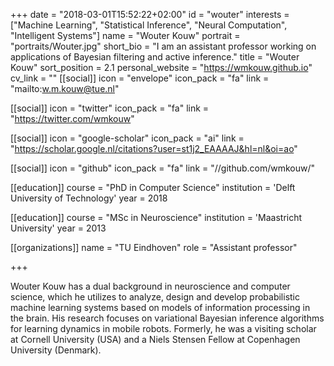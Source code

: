 +++
date = "2018-03-01T15:52:22+02:00"
id = "wouter"
interests = ["Machine Learning", "Statistical Inference", "Neural Computation", "Intelligent Systems"]
name = "Wouter Kouw"
portrait = "portraits/Wouter.jpg"
short_bio = "I am an assistant professor working on applications of Bayesian filtering and active inference."
title = "Wouter Kouw"
sort_position = 2.1
personal_website = "https://wmkouw.github.io"
cv_link = ""
[[social]]
    icon = "envelope"
    icon_pack = "fa"
    link = "mailto:w.m.kouw@tue.nl"

[[social]]
    icon = "twitter"
    icon_pack = "fa"
    link = "https://twitter.com/wmkouw"

[[social]]
    icon = "google-scholar"
    icon_pack = "ai"
    link = "https://scholar.google.nl/citations?user=st1j2_EAAAAJ&hl=nl&oi=ao"

[[social]]
    icon = "github"
    icon_pack = "fa"
    link = "//github.com/wmkouw/"

[[education]]
    course = "PhD in Computer Science"
    institution = 'Delft University of Technology'
    year = 2018

[[education]]
    course = "MSc in Neuroscience"
    institution = 'Maastricht University'
    year = 2013

[[organizations]]
    name = "TU Eindhoven"
    role = "Assistant professor"

+++

Wouter Kouw has a dual background in neuroscience and computer science, which he utilizes to analyze, design and develop probabilistic machine learning systems based on models of information processing in the brain. His research focuses on variational Bayesian inference algorithms for learning dynamics in mobile robots. Formerly, he was a visiting scholar at Cornell University (USA) and a Niels Stensen Fellow at Copenhagen University (Denmark).

